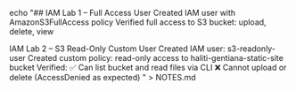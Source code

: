 echo "## IAM Lab 1 – Full Access User
Created IAM user with AmazonS3FullAccess policy
Verified full access to S3 bucket: upload, delete, view

IAM Lab 2 – S3 Read-Only Custom User
Created IAM user: s3-readonly-user
Created custom policy: read-only access to haliti-gentiana-static-site bucket
Verified:
✅ Can list bucket and read files via CLI
❌ Cannot upload or delete (AccessDenied as expected)
" > NOTES.md
